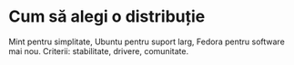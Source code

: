 # Cum să alegi o distribuție
Mint pentru simplitate, Ubuntu pentru suport larg, Fedora pentru software mai nou. Criterii: stabilitate, drivere, comunitate.
